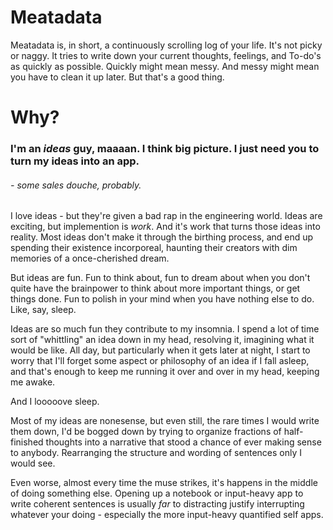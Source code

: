 # Meatadata

Meatadata is, in short, a continuously scrolling log of your life. It's not picky or naggy. It tries to write down your current thoughts, feelings, and To-do's as quickly as possible.
Quickly might mean messy. And messy might mean you have to clean it up later. But that's a good thing. 

# Why?

### **I'm an *ideas* guy, maaaan. I think big picture. I just need you to turn my ideas into an app.**
###### *- some sales douche, probably.*

I love ideas - but they're given a bad rap in the engineering world. Ideas are exciting, but implemention is *work*. And it's work that turns those ideas into reality. Most ideas don't make it through the birthing process, and end up spending their existence incorporeal, haunting their creators with dim memories of a once-cherished dream.

But ideas are fun. Fun to think about, fun to dream about when you don't quite have the brainpower to think about more important things, or get things done. Fun to polish in your mind when you have nothing else to do. Like, say, sleep.

Ideas are so much fun they contribute to my insomnia. I spend a lot of time sort of "whittling" an idea down in my head, resolving it, imagining what it would be like.
All day, but particularly when it gets later at night, I start to worry that I'll forget some aspect or philosophy of an idea if I fall asleep, and that's enough to keep me running it over and over in my head, keeping me awake.

And I looooove sleep.

Most of my ideas are nonesense, but even still, the rare times I would write them down, I'd be bogged down by trying to organize fractions of half-finished thoughts into a narrative that stood a chance of ever making sense to anybody. Rearranging the structure and wording of sentences only I would see.

Even worse, almost every time the muse strikes, it's happens in the middle of doing something else. Opening up a notebook or input-heavy app to write coherent sentences is usually *far* to distracting justify interrupting whatever your doing - especially the more input-heavy quantified self apps.

